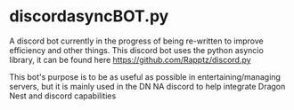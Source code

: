 # discordasyncBOT.py
A discord bot currently in the progress of being re-written to improve efficiency and other things. This discord bot uses the python asyncio library, it can be found here https://github.com/Rapptz/discord.py

This bot's purpose is to be as useful as possible in entertaining/managing servers, but it is mainly used in the DN NA discord to help integrate Dragon Nest and discord capabilities
